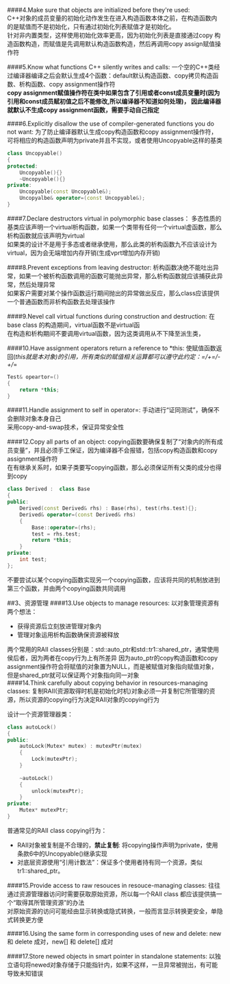 ####4.Make sure that objects are initialized before they're used:  
C++对象的成员变量的初始化动作发生在进入构造函数本体之前，在构造函数内的是赋值而不是初始化，只有通过初始化列表赋值才是初始化。  
针对非内置类型，这样使用初始化效率更高，因为初始化列表是直接通过copy 构造函数构造，而赋值是先调用默认构造函数构造，然后再调用copy assign赋值操作符  

####5.Know what functions C++ silently writes and calls:
一个空的C++类经过编译器编译之后会默认生成4个函数：default默认构造函数、copy拷贝构造函数、析构函数、copy assignment操作符   
**copy assignment赋值操作符在类中如果包含了引用或者const成员变量时(因为引用和const成员赋初值之后不能修改,所以编译器不知道如何处理)，
因此编译器就默认不生成copy assignment函数，需要手动自己指定**  

####6.Explicitly disallow the use of compiler-generated functions you do not want:
为了防止编译器默认生成copy构造函数和copy assignment操作符，可将相应的构造函数声明为private并且不实现，或者使用Uncopyable这样的基类
```c++
class Uncopyable()
{
protected:
    Uncopyable(){}
    ~Uncopyable(){}
private:
    Uncopyable(const Uncopyable&);
    Uncopyalbe& operator=(const Uncopyable&);
}
```

####7.Declare destructors virtual in polymorphic base classes：
多态性质的基类应该声明一个virtual析构函数，如果一个类带有任何一个virtual虚函数，那么析构函数就应该声明为virtual  
如果类的设计不是用于多态或者继承使用，那么此类的析构函数九不应该设计为virtual，因为会无端增加内存开销(生成vprt增加内存开销)   

####8.Prevent exceptions from leaving destructor:
析构函数决绝不能吐出异常，如果一个被析构函数调用的函数可能抛出异常，那么析构函数就应该捕获此异常，然后处理异常   
如果客户需要对某个操作函数运行期间抛出的异常做出反应，那么class应该提供一个普通函数而非析构函数去处理该操作

####9.Nevel call virtual functions during construction and destruction:
在base class 的构造期间，virtual函数不是virtual函  
在构造和析构期间不要调用virtual函数，因为这类调用从不下降至派生类，

####10.Have assignment operators return a reference to *this:
使赋值函数返回(*this就是本对象)的引用，所有类似的赋值相关运算都可以遵守此约定：=/+=/-+/*=

```c++
Test& opeartor=()
{
    return *this;
}
```

####11.Handle assignment to self in operator=:
手动进行“证同测试”，确保不会删除对象本身自己  
采用copy-and-swap技术，保证异常安全性

####12.Copy all parts of an object:
copying函数要确保复制了“对象内的所有成员变量”，并且必须手工保证，因为编译器不会报错，包括copy构造函数和copy assignment操作符  
在有继承关系时，如果子类要写copying函数，那么必须保证所有父类的成分也得到copy  
```c++
class Derived :  class Base
{
public:
    Derived(const Derived& rhs) : Base(rhs), test(rhs.test){};
    Derived& operator=(const Derived& rhs)
    {
        Base::operator=(rhs);
        test = rhs.test;
        return *this;
    }
private:
    int test;
};
```
不要尝试以某个copying函数实现另一个copying函数，应该将共同的机制放进到第三个函数，并由两个copying函数共同调用  

##3、资源管理
####13.Use objects to manage resources:
以对象管理资源有两个想法：
 + 获得资源后立刻放进管理对象内
 + 管理对象运用析构函数确保资源被释放

两个常用的RAII classes分别是：std::auto_ptr和std::tr1::shared_ptr，通常使用侯后者，因为两者在copy行为上有所差异
因为auto_ptr的copy构造函数和copy assignment操作符会将赋值的对象置为NULL，而是被赋值对象指向赋值对象，但是shared_ptr就可以保证两个对象指向同一对象  
####14.Think carefully about copying behavior in resources-managing classes:
复制RAII(资源取得时机是初始化时机)对象必须一并复制它所管理的资源，所以资源的copying行为决定RAII对象的copying行为

设计一个资源管理器类：
```c++
class autoLock()
{
public:
    autoLock(Mutex* mutex) : mutexPtr(mutex)
    {
        Lock(mutexPtr);
    }
    
    ~autoLock()
    {
        unlock(mutexPtr);
    }
private:
    Mutex* mutexPtr; 
}
```
普通常见的RAII class copying行为：
 + RAII对象被复制是不合理的，__禁止复制__: 将copying操作声明为private，使用条款6中的Uncopyable()继承实现  
 + 对底层资源使用“引用计数法”：保证多个使用者持有同一个资源，类似tr1::shared_ptr。  

####15.Provide access to raw resouces in resouce-managing classes:
往往通过资源管理器访问时需要获取原始资源，所以每一个RAII class 都应该提供搞一个“取得其所管理资源”的办法   
对原始资源的访问可能经由显示转换或隐式转换，一般而言显示转换更安全，单隐式转换更方便  

####16.Using the same form in corresponding uses of new and delete:
new 和 delete 成对，new[] 和 delete[] 成对   

####17.Store newed objects in smart pointer in standalone statements:
以独立语句将newed对象存储于只能指针内，如果不这样，一旦异常被抛出，有可能导致未知错误






